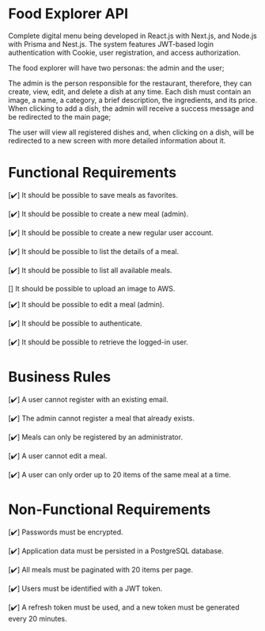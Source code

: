 # Food Explorer API
Complete digital menu being developed in React.js with Next.js, and Node.js with Prisma and Nest.js. The system features JWT-based login authentication with Cookie, user registration, and access authorization.

The food explorer will have two personas: the admin and the user;

The admin is the person responsible for the restaurant, therefore, they can create, view, edit, and delete a dish at any time. Each dish must contain an image, a name, a category, a brief description, the ingredients, and its price. When clicking to add a dish, the admin will receive a success message and be redirected to the main page;

The user will view all registered dishes and, when clicking on a dish, will be redirected to a new screen with more detailed information about it.

# Functional Requirements
[✔️] It should be possible to save meals as favorites.

[✔️] It should be possible to create a new meal (admin).

[✔️] It should be possible to create a new regular user account.

[✔️] It should be possible to list the details of a meal.

[✔️] It should be possible to list all available meals.

[] It should be possible to upload an image to AWS.

[✔️] It should be possible to edit a meal (admin).

[✔️] It should be possible to authenticate.

[✔️] It should be possible to retrieve the logged-in user.

# Business Rules
[✔️] A user cannot register with an existing email.

[✔️] The admin cannot register a meal that already exists.

[✔️] Meals can only be registered by an administrator.

[✔️] A user cannot edit a meal.

[✔️] A user can only order up to 20 items of the same meal at a time.

# Non-Functional Requirements
[✔️] Passwords must be encrypted.

[✔️] Application data must be persisted in a PostgreSQL database.

[✔️] All meals must be paginated with 20 items per page.

[✔️] Users must be identified with a JWT token.

[✔️] A refresh token must be used, and a new token must be generated every 20 minutes.
